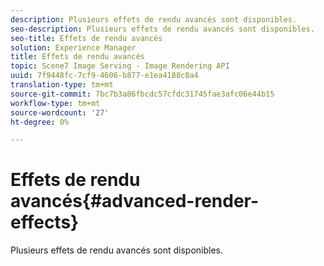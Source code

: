 ```yaml
---
description: Plusieurs effets de rendu avancés sont disponibles.
seo-description: Plusieurs effets de rendu avancés sont disponibles.
seo-title: Effets de rendu avancés
solution: Experience Manager
title: Effets de rendu avancés
topic: Scene7 Image Serving - Image Rendering API
uuid: 7f9448fc-7cf9-4606-b877-e1ea4188c8a4
translation-type: tm+mt
source-git-commit: 7bc7b3a86fbcdc57cfdc31745fae3afc06e44b15
workflow-type: tm+mt
source-wordcount: '27'
ht-degree: 0%

---
```



# Effets de rendu avancés{#advanced-render-effects}

Plusieurs effets de rendu avancés sont disponibles.

